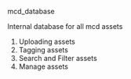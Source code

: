 mcd_database

Internal database for all mcd assets

1. Uploading assets
2. Tagging assets
3. Search and Filter assets
4. Manage assets


